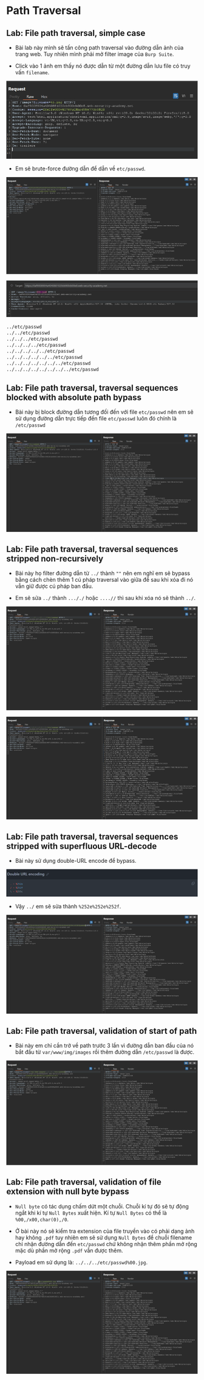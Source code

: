 # Path Traversal

## Lab: File path traversal, simple case

- Bài lab này mình sẽ tấn công path traversal vào đường dẫn ảnh của trang web. Tuy nhiên mình phải mở filter image của `Burp Suite`.

- Click vào 1 ảnh em thấy nó được dẫn từ một đường dẫn lưu file có truy vấn `filename`.

![Alt text](img/image.png)

- Em sẽ brute-force đường dẫn để dẫn về `etc/passwd`.

![Alt text](img/image-1.png)

![Alt text](img/image-2.png)

```
../etc/passwd
../../etc/passwd
../../../etc/passwd
../../../../etc/passwd
../../../../../etc/passwd
../../../../../../etc/passwd
../../../../../../../etc/passwd
../../../../../../../../etc/passwd
```

## Lab: File path traversal, traversal sequences blocked with absolute path bypass

- Bài này bị block đường dẫn tương đối đến với file `etc/passwd` nên em sẽ sử dụng đường dẫn trực tiếp đến file `etc/passwd` luôn đó chính là `/etc/passwd`

![Alt text](img/image-3.png)

## Lab: File path traversal, traversal sequences stripped non-recursively

- Bài này họ filter đường dẫn từ `../` thành `""` nên em nghĩ em sẽ bypass bằng cách chèn thêm 1 cú pháp traversal vào giữa để sau khi xóa đi nó vẫn giữ được cú pháp ban đầu.

- Em sẽ sửa `../` thành `..././` hoặc `....//` thì sau khi xóa nó sẽ thành `../`.

![Alt text](img/image-4.png)

![Alt text](img/image-5.png)

## Lab: File path traversal, traversal sequences stripped with superfluous URL-decode

- Bài này sử dụng double-URL encode để bypass.

![Alt text](img/image-6.png)

- Vậy `../` em sẽ sửa thành `%252e%252e%252f`.

![Alt text](img/image-7.png)

## Lab: File path traversal, validation of start of path

- Bài này em chỉ cần trở về path trước 3 lần vì đường dẫn ban đầu của nó bắt đầu từ `var/www/img/images` rồi thêm đường dẫn `/etc/passwd` là được.

![Alt text](img/image-8.png)

## Lab: File path traversal, validation of file extension with null byte bypass

- `Null byte` có tác dụng chấm dứt một chuỗi. Chuỗi kí tự đó sẽ tự động ngắt khi kí tự `Null Bytes` xuất hiện. Kí tự `Null Bytes` có thể là `%00,/x00,char(0),/0`.

- Ở bài này nó sẽ kiểm tra extension của file truyền vào có phải dạng ảnh hay không `.pdf` tuy nhiên em sẽ sử dụng `Null Bytes` để chuỗi filename chỉ nhận đường dẫn đến `etc/passwd` chứ không nhận thêm phần mở rộng mặc dù phần mở rộng `.pdf` vẫn được thêm.

- Payload em sử dụng là: `../../../etc/passwd%00.jpg`.

![Alt text](img/image-9.png)







